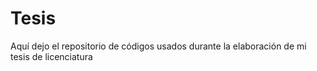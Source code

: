 # Tesis
Aquí dejo el repositorio de códigos usados durante la elaboración de mi tesis de licenciatura
